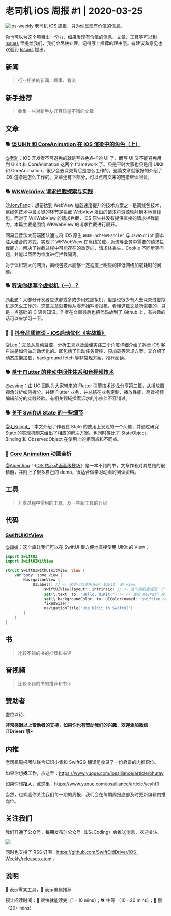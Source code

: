 # 老司机 iOS 周报 #1 | 2020-03-25

![ios-weekly](https://github.com/SwiftOldDriver/iOS-Weekly/blob/master/assets/ios-weekly.png?raw=true)
老司机 iOS 周报，只为你呈现有价值的信息。

你也可以为这个项目出一份力，如果发现有价值的信息、文章、工具等可以到 [Issues](https://github.com/SwiftOldDriver/iOS-Weekly/issues) 里提给我们，我们会尽快处理。记得写上推荐的理由哦。有建议和意见也欢迎到 [Issues](https://github.com/SwiftOldDriver/iOS-Weekly/issues) 提出。

## 新闻

> 行业相关的新闻、趣事、看法

## 新手推荐

> 收集一些对新手友好且质量不错的文章

## 文章

### 🐕 [谈 UIKit 和 CoreAnimation 在 iOS 渲染中的角色（上）](https://mp.weixin.qq.com/s/PgdH8x8nrC9SRU6nMErH8Q)

[@老驴](https://www.weibo.com/6090610445)：iOS 开发者不可避免的就是写各色各样的 UI 了，而写 UI 又不能避免用到 UIKit 和 CoreAnimation 这两个 framework 了。只是平时大家也只是用 UIKit 和 CoreAnimation，很少会去深究背后是怎么工作的。这篇文章就很好的介绍了 iOS 渲染是怎么工作的。文章还有下部分，可以点击文末的链接继续阅读。

### 🐕 [WKWebView 请求拦截探索与实践](https://mp.weixin.qq.com/s/u1fzioTZFLUpDEhSzUMRug)

[@JonyFang](https://github.com/JonyFang)：想要达到 WebView 加载速度提升的技术方案之一是离线包技术，离线包技术中最关键的环节是拦截 WebView 发出的请求将资源映射到本地离线包。而对于 WKWebView 的请求拦截，iOS 原生并没有提供直接的请求拦截能力，本篇主要是围绕 WKWebView 的请求拦截进行展开。

网易云音乐大前端团队通过将 iOS 原生 `WKURLSchemeHandler` 与 `JavaScript` 脚本注入结合的方式，实现了 WKWebView 在离线加载、免流等业务中需要的请求拦截能力，解决了拦截过程中可能存在的重定向、请求体丢失、Cookie 不同步等问题，并能以页面为维度进行拦截隔离。


对于体积较大的网页，离线包技术能够一定程度上明显的降低网络加载耗时的问题。

### 🐕 [听说你想写个虚拟机（一）？](https://mp.weixin.qq.com/s?__biz=Mzg4MjU2Mzc1MQ==&mid=2247484228&idx=1&sn=704addfc6b1e50c7dedf1ad61787358d&chksm=cf558c8cf822059a11e9062f73266ebc32562f2437a29c9a06ce4ff9d298b637b6b699edd20d&token=1309308849&lang=zh_CN#rd)

[@老驴](https://www.weibo.com/6090610445)：大部分开发者应该都或多或少用过虚拟机，但是也很少有人去深究过虚拟机是怎么工作的。这篇文章就带你从零开始写虚拟机，看懂这篇文章所需要的，只是一点基础的 C 语言知识。作者在文章最后也把代码放到了 Github 上，有兴趣的话可以来学习一下。

### 🐢 🌟 [抖音品质建设 - iOS启动优化《实战篇》](https://mp.weixin.qq.com/s/ekXfFu4-rmZpHwzFuKiLXw)

[@Leo](https://github.com/leomobiledeveloper)：文章从启动监控，分析工具以及最佳实践三个角度详细介绍了抖音 iOS 客户端是如何做启动优化的。即包括了启动任务管控，预加载等常规方案，又介绍了动态库懒加载，background fetch 等非常规方案，推荐阅读。

### 🐕 [基于 Flutter 的移动中间件体系和音视频技术](https://mp.weixin.qq.com/s/9b4T9dU5PUaUSzwi32GSGQ)

[@zvving](https://github.com/zvving)：由 UC 团队为大家带来的 Flutter 引擎技术沙龙分享第三篇，从播放器视角分析如何拆分、共建 Flutter 业务，并总结在业务定制、播放性能、高效视频编辑部分的实践经验。有相关领域探索诉求的小伙伴不容错过。

### 🐕 [关于 SwiftUI State 的一些细节](https://onevcat.com/2021/01/swiftui-state/)

[@J_Knight_](https://github.com/knightsj)：本文介绍了作者在 State 的使用上发现的一个问题，并通过研究 State 的实现机制来给出了相应的解决方案。也同时类比了 StateObject、Binding 和 ObservedObject 在使用上的相同点和不同点。

### 🐢 [Core Animation 动画全析](https://juejin.cn/post/6920908515758309383#heading-41)

[@AidenRao](https://weibo.com/AidenRao)：《[iOS 核心动画高级技巧](https://zsisme.gitbooks.io/ios-/content/index.html)》是一本不错的书，文章作者对其总结的很精髓，并附上了很多自己的 demo，很适合做学习动画的阅读资料。

## 工具

> 开发过程中常用的工具，及一些新工具的介绍

## 代码

### [SwiftUIKitView](https://github.com/AvdLee/SwiftUIKitView)

[@四娘](https://kemchenj.github.io/)：这个库让我们可以在 SwiftUI 很方便地直接使用 UIKit 的 View：

```swift
import SwiftUI
import SwiftUIKitView

struct SwiftUIwithUIKitView: View {
    var body: some View {
        NavigationView {
            UILabel() // <- 这里可以使用任何 `UIKit` 的 view.
                .swiftUIView(layout: .intrinsic) // <- 这个函数会返回一个 SwiftUI 的 `View`.
                .set(\.text, to: "Hello, UIKit!") // <- 使用 KeyPath 来更新数据
                .set(\.backgroundColor, to: UIColor(named: "swiftlee_orange"))
                .fixedSize()
                .navigationTitle("Use UIKit in SwiftUI")
        }
    }
}
```

## 书

> 比较不错的书的推荐和书评

## 音视频

> 比较不错的书的推荐和书评

## 赞助者

虚位以待..

**非常感谢以上赞助者的支持，如果你也有赞助我们的兴趣，欢迎添加微信 iTDriverr 哦~**

## 内推

老司机周报团队联合知识小集和 SwiftGG 翻译组收录了一份靠谱的内推职位。

如果你想**找工作**，点这里：https://www.yuque.com/iosalliance/article/bhutav

如果你想**招人**，点这里：https://www.yuque.com/iosalliance/article/ycyhf3

当然，也欢迎你关注我们每一期的周报，我们会在每期周报底部及时更新编辑内推岗位。

## 关注我们

我们开通了公众号，每期发布时公众号（LSJCoding）会推送消息，欢迎关注。

![](https://github.com/SwiftOldDriver/iOS-Weekly/blob/master/assets/qrcode_for_wechat.jpg?raw=true)

同时也支持了 RSS 订阅：https://github.com/SwiftOldDriver/iOS-Weekly/releases.atom 。

## 说明

🚧 表示需某工具，🌟 表示编辑推荐

预计阅读时间：🐎 很快就能读完（1 - 10 mins）；🐕 中等 （10 - 20 mins）；🐢 慢（20+ mins）
